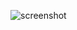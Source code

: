 ![screenshot](https://github.com/Sohailpatel15/Docs-react-app/assets/73700338/f371dfa0-1f73-4471-9e0f-7ad6f8604575)

